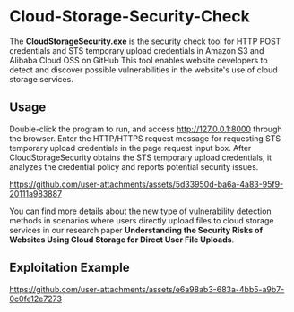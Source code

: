 # Cloud-Storage-Security-Check
The **CloudStorageSecurity.exe** is the security check tool for HTTP POST credentials and STS temporary upload credentials in Amazon S3 and Alibaba Cloud OSS on GitHub This tool enables website developers to detect and discover possible vulnerabilities in the website's use of cloud storage services. 

## Usage
Double-click the program to run, and access http://127.0.0.1:8000 through the browser. Enter the HTTP/HTTPS request message for requesting STS temporary upload credentials in the page request input box. After CloudStorageSecurity obtains the STS temporary upload credentials, it analyzes the credential policy and reports potential security issues.

https://github.com/user-attachments/assets/5d33950d-ba6a-4a83-95f9-20111a983887

You can find more details about the new type of vulnerability detection methods in scenarios where users directly upload files to cloud storage services in our research paper **Understanding the Security Risks of Websites Using Cloud Storage for Direct User File Uploads**.

## Exploitation Example

https://github.com/user-attachments/assets/e6a98ab3-683a-4bb5-a9b7-0c0fe12e7273
